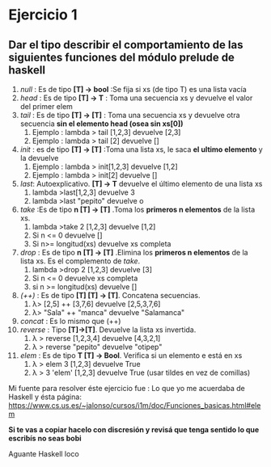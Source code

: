 # Ejercicio 1
## Dar el tipo describir el comportamiento de las siguientes funciones del módulo prelude de haskell
1. *null* : Es de tipo **[T] -> bool** :Se fija si xs (de tipo T) es una lista vacía
2. *head* : Es de tipo **[T] -> T** : Toma una secuencia xs y devuelve el valor del primer elem
3. *tail* : Es de tipo **[T] -> [T]** : Toma una secuencia xs y devuelve otra secuencia **sin el elemento head (osea sin xs[0])**  
   1. Ejemplo : lambda > tail [1,2,3] devuelve [2,3]
   2. Ejemplo : lambda > tail [2] devuelve []
4. *init* : es de tipo **[T] -> [T]** :Toma una lista xs, le saca **el ultimo elemento** y la devuelve
   1. Ejemplo : lambda > init[1,2,3] devuelve [1,2]
   2. Ejemplo : lambda > init[2] devuelve []
5. *last*: Autoexplicativo. **[T] -> T** devuelve el último elemento de una lista xs
   1. lambda >last[1,2,3] devuelve 3
   2. lambda >last "pepito" devuelve o
6. *take* :Es de tipo **n [T] -> [T]** .Toma los **primeros n elementos** de la lista xs.
   1. lambda >take 2 [1,2,3] devuelve [1,2]
   2. Si n <= 0 devuelve []
   3. Si n>= longitud(xs) devuelve xs completa
7. *drop* : Es de tipo **n [T] -> [T]** .Elimina los **primeros n elementos** de la lista xs. Es el complemento de *take*.
   1. lambda >drop 2 [1,2,3] devuelve [3]
   2. Si n <= 0 devuelve xs completa
   3. si n >= longitud(xs) devuelve []
8. *(++)* : Es de tipo **[T] [T] -> [T]**. Concatena secuencias.
   1. λ> [2,5] ++ [3,7,6] devuelve [2,5,3,7,6]
   2. λ> "Sala" ++ "manca" devuelve "Salamanca"
1.  *concat* : Es lo mismo que (++)
2.  *reverse* : Tipo **[T]->[T]**. Devuelve la lista xs invertida.
    1.  λ > reverse [1,2,3,4] devuelve [4,3,2,1]
    2.  λ > reverse "pepito" devuelve "otipep"
3.  *elem* : Es de tipo  **T [T] -> Bool**. Verifica si un elemento e está en xs
    1.  λ > elem 3 [1,2,3] devuelve True
    2.  λ > 3 'elem' [1,2,3] devuelve True (usar tildes en vez de comillas)

Mi fuente para resolver éste ejercicio fue : Lo que yo me acuerdaba de Haskell y ésta página: https://www.cs.us.es/~jalonso/cursos/i1m/doc/Funciones_basicas.html#elem

**Si te vas a copiar hacelo con discresión y revisá que tenga sentido lo que escribís no seas bobi**

Aguante Haskell loco